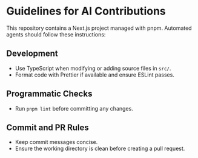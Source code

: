 # Guidelines for AI Contributions

This repository contains a Next.js project managed with pnpm. Automated agents should follow these instructions:

## Development
- Use TypeScript when modifying or adding source files in `src/`.
- Format code with Prettier if available and ensure ESLint passes.

## Programmatic Checks
- Run `pnpm lint` before committing any changes.

## Commit and PR Rules
- Keep commit messages concise.
- Ensure the working directory is clean before creating a pull request.

